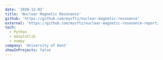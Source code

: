 ```yaml
---
date: '2020-12-03'
title: 'Nuclear Magnetic Resonance'
github: 'https://github.com/mysftz/nuclear-magnetic-resonance'
external: 'https://github.com/mysftz/nuclear-magnetic-resonance-report/document/main.pdf'
tech:
  - Python
  - matplotlib
  - numpy
company: 'University of Kent'
showInProjects: false
---
```

